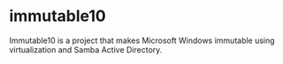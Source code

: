 # immutable10
Immutable10 is a project that makes Microsoft Windows immutable using virtualization and Samba Active Directory.
